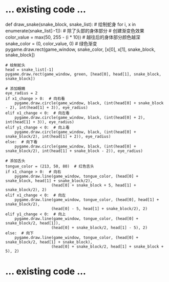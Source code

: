 # ... existing code ...

def draw_snake(snake_block, snake_list):
    # 绘制蛇身
    for i, x in enumerate(snake_list[:-1]):  # 除了头部的身体部分
        # 创建渐变色效果
        color_value = max(50, 255 - (i * 10))  # 越往后的身体部分颜色越深
        snake_color = (0, color_value, 0)  # 绿色渐变
        pygame.draw.rect(game_window, snake_color, [x[0], x[1], snake_block, snake_block])
    
    # 绘制蛇头
    head = snake_list[-1]
    pygame.draw.rect(game_window, green, [head[0], head[1], snake_block, snake_block])
    
    # 添加眼睛
    eye_radius = 2
    if x1_change > 0:  # 向右看
        pygame.draw.circle(game_window, black, (int(head[0] + snake_block - 2), int(head[1] + 3)), eye_radius)
    elif x1_change < 0:  # 向左看
        pygame.draw.circle(game_window, black, (int(head[0] + 2), int(head[1] + 3)), eye_radius)
    elif y1_change < 0:  # 向上看
        pygame.draw.circle(game_window, black, (int(head[0] + snake_block/2), int(head[1] + 2)), eye_radius)
    else:  # 向下看
        pygame.draw.circle(game_window, black, (int(head[0] + snake_block/2), int(head[1] + snake_block - 2)), eye_radius)
    
    # 添加舌头
    tongue_color = (213, 50, 80)  # 红色舌头
    if x1_change > 0:  # 向右
        pygame.draw.line(game_window, tongue_color, (head[0] + snake_block, head[1] + snake_block/2), 
                        (head[0] + snake_block + 5, head[1] + snake_block/2), 2)
    elif x1_change < 0:  # 向左
        pygame.draw.line(game_window, tongue_color, (head[0], head[1] + snake_block/2), 
                        (head[0] - 5, head[1] + snake_block/2), 2)
    elif y1_change < 0:  # 向上
        pygame.draw.line(game_window, tongue_color, (head[0] + snake_block/2, head[1]), 
                        (head[0] + snake_block/2, head[1] - 5), 2)
    else:  # 向下
        pygame.draw.line(game_window, tongue_color, (head[0] + snake_block/2, head[1] + snake_block), 
                        (head[0] + snake_block/2, head[1] + snake_block + 5), 2)

# ... existing code ...
